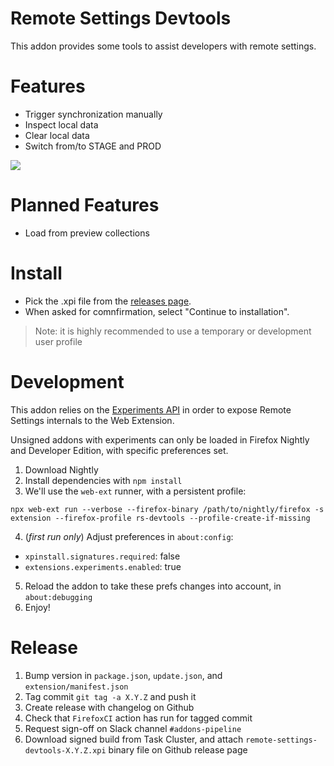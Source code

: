 # Remote Settings Devtools

This addon provides some tools to assist developers with remote settings.

# Features

- Trigger synchronization manually
- Inspect local data
- Clear local data
- Switch from/to STAGE and PROD

![](screenshot.png)

# Planned Features

- Load from preview collections

# Install

- Pick the .xpi file from the [releases page](https://github.com/mozilla/remote-settings-devtools/releases).
- When asked for comnfirmation, select "Continue to installation".

> Note: it is highly recommended to use a temporary or development user profile

# Development


This addon relies on the [Experiments API](https://firefox-source-docs.mozilla.org/toolkit/components/extensions/webextensions/basics.html#webextensions-experiments) in order to expose Remote Settings internals to the Web Extension.

Unsigned addons with experiments can only be loaded in Firefox Nightly and Developer Edition, with specific preferences set.

1. Download Nightly
2. Install dependencies with `npm install`
3. We'll use the `web-ext` runner, with a persistent profile:
```
npx web-ext run --verbose --firefox-binary /path/to/nightly/firefox -s extension --firefox-profile rs-devtools --profile-create-if-missing
```
4. (*first run only*) Adjust preferences in `about:config`:
- `xpinstall.signatures.required`: false
- `extensions.experiments.enabled`: true
5. Reload the addon to take these prefs changes into account, in `about:debugging`
6. Enjoy!

# Release

1. Bump version in ``package.json``, ``update.json``, and ``extension/manifest.json``
2. Tag commit ``git tag -a X.Y.Z`` and push it
3. Create release with changelog on Github
4. Check that ``FirefoxCI`` action has run for tagged commit
5. Request sign-off on Slack channel ``#addons-pipeline``
6. Download signed build from Task Cluster, and attach ``remote-settings-devtools-X.Y.Z.xpi`` binary file on Github release page
